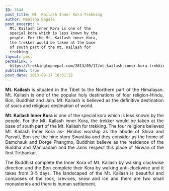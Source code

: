```yaml
---
ID: 3544
post_title: Mt. Kailash Inner Kora Trekking
author: Manisha Bagale
post_excerpt: >
  Mt. Kailash Inner Kora is one of the
  special kora which is less known by the
  people. For the Mt. Kailash inner Kora,
  the trekker would be taken at the base
  of south part of the Mt. Kailash for
  trekking.
layout: post
permalink: >
  https://trekkingtopnepal.com/2013/09/17/mt-kailash-inner-kora-trekking/
published: true
post_date: 2013-09-17 16:31:22
---
```

<p style="text-align: justify;"><strong>Mt. Kailash</strong> is situated in the Tibet to the Northern part of the Himalayan. Mt. Kailash is one of the popular holy destinations of four religion-Hindu, Bon, Buddhist and Jain. Mt. Kailash is believed as the definitive destination of souls and religious destination of world.</p>
<p style="text-align: justify;"><strong>Mt. Kailash Inner Kora</strong> is one of the special kora which is less known by the people. For the Mt. Kailash inner Kora, the trekker would be taken at the base of south part of the Mt. Kailash for trekking. The four religions believed Mt. Kailash Inner Kora as- Hindus worship as the abode of Shiva and Parvati, Bon see the nine story Swastika and they consider as the home of Damchauk and Dorge Phangmo, Buddhist believe as the residence of the Buddha and Manipadam and the Jains respect this place of Nirwan of the first Tirthankar.</p>
<p style="text-align: justify;">The Buddhist complete the Inner Kora of Mt. Kailash by walking clockwise direction and the Bon complete their Kora by walking anti-clockwise and it takes from 3-5 days. The landscaped of the Mt. Kailash is beautiful and composes of the rock, crevices, snow and ice and there are two small monasteries and there is human settlement.</p>